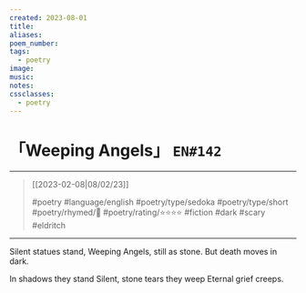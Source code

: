 ```yaml
---
created: 2023-08-01
title:
aliases:
poem_number:
tags:
  - poetry
image:
music:
notes:
cssclasses:
  - poetry
---
```

# 「Weeping Angels」 `EN#142`

---

> [[2023-02-08|08/02/23]]
> 
> #poetry 
> #language/english 
> #poetry/type/sedoka #poetry/type/short 
> #poetry/rhymed/🔴 
> #poetry/rating/⭐⭐⭐⭐ 
> #fiction #dark #scary #eldritch 

---

Silent statues stand,
Weeping Angels, still as stone.
But death moves in dark.

In shadows they stand
Silent, stone tears they weep
Eternal grief creeps.